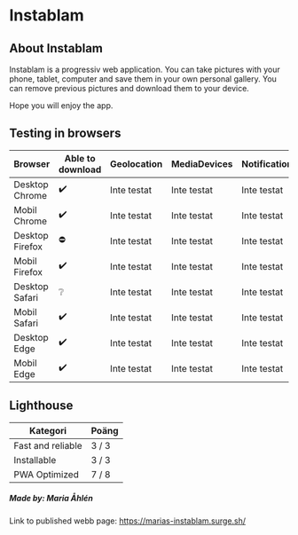 # Instablam

## About Instablam
Instablam is a progressiv web application.
You can take pictures with your phone, tablet, computer and save them in your own personal gallery. 
You can remove previous pictures and download them to your device. 

Hope you will enjoy the app. 



## Testing in browsers
|Browser      |Able to download |Geolocation |MediaDevices |Notification |Offline |Push |
|----------------|--------|--------|-|-|-|-|
|Desktop Chrome  |✔️|Inte testat|Inte testat|Inte testat|Inte testat|Inte testat|Inte testat|
|Mobil Chrome    |✔️|Inte testat|Inte testat|Inte testat|Inte testat|Inte testat|Inte testat|
|Desktop Firefox |⛔|Inte testat|Inte testat|Inte testat|Inte testat|Inte testat|Inte testat|
|Mobil   Firefox |✔️|Inte testat|Inte testat|Inte testat|Inte testat|Inte testat|Inte testat|
|Desktop Safari  |❔|Inte testat|Inte testat|Inte testat|Inte testat|Inte testat|Inte testat|
|Mobil   Safari  |✔️|Inte testat|Inte testat|Inte testat|Inte testat|Inte testat|Inte testat|
|Desktop Edge    |✔️|Inte testat|Inte testat|Inte testat|Inte testat|Inte testat|Inte testat|
|Mobil   Edge    |✔️|Inte testat|Inte testat|Inte testat|Inte testat|Inte testat|Inte testat|



## Lighthouse
|Kategori |Poäng |
|-|-|
|Fast and reliable | 3 / 3 |
|Installable | 3 / 3 |
|PWA Optimized | 7 / 8 |



##### Made by: Maria Åhlén
Link to published webb page: https://marias-instablam.surge.sh/
